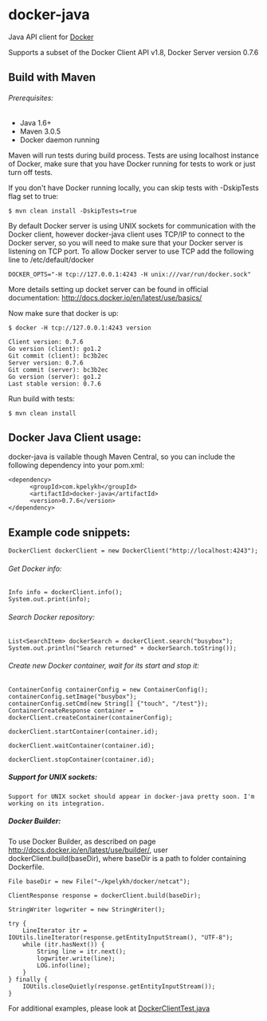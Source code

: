 # docker-java

Java API client for [Docker](http://docs.docker.io/ "Docker")

Supports a subset of the Docker Client API v1.8, Docker Server version 0.7.6

## Build with Maven

###### Prerequisites:

* Java 1.6+
* Maven 3.0.5
* Docker daemon running

Maven will run tests during build process. Tests are using localhost instance of Docker, make sure that
you have Docker running for tests to work or just turn off tests.

If you don't have Docker running locally, you can skip tests with -DskipTests flag set to true:

    $ mvn clean install -DskipTests=true


By default Docker server is using UNIX sockets for communication with the Docker client, however docker-java
client uses TCP/IP to connect to the Docker server, so you will need to make sure that your Docker server is
listening on TCP port. To allow Docker server to use TCP add the following line to /etc/default/docker

    DOCKER_OPTS="-H tcp://127.0.0.1:4243 -H unix:///var/run/docker.sock"

More details setting up docket server can be found in official documentation: http://docs.docker.io/en/latest/use/basics/

Now make sure that docker is up:
    
    $ docker -H tcp://127.0.0.1:4243 version

    Client version: 0.7.6
    Go version (client): go1.2
    Git commit (client): bc3b2ec
    Server version: 0.7.6
    Git commit (server): bc3b2ec
    Go version (server): go1.2
    Last stable version: 0.7.6

Run build with tests:

    $ mvn clean install

## Docker Java Client usage:

docker-java is vailable though Maven Central, so you can include the following dependency into your pom.xml:

    <dependency>
          <groupId>com.kpelykh</groupId>
          <artifactId>docker-java</artifactId>
          <version>0.7.6</version>
    </dependency>


## Example code snippets:

    DockerClient dockerClient = new DockerClient("http://localhost:4243");

###### Get Docker info:

    Info info = dockerClient.info();
    System.out.print(info);
    
###### Search Docker repository:

    List<SearchItem> dockerSearch = dockerClient.search("busybox");
    System.out.println("Search returned" + dockerSearch.toString());
      
###### Create new Docker container, wait for its start and stop it:

    ContainerConfig containerConfig = new ContainerConfig();
    containerConfig.setImage("busybox");
    containerConfig.setCmd(new String[] {"touch", "/test"});
    ContainerCreateResponse container = dockerClient.createContainer(containerConfig);

    dockerClient.startContainer(container.id);

    dockerClient.waitContainer(container.id);

    dockerClient.stopContainer(container.id);
    

##### Support for UNIX sockets:

    Support for UNIX socket should appear in docker-java pretty soon. I'm working on its integration.

##### Docker Builder:

To use Docker Builder, as described on page http://docs.docker.io/en/latest/use/builder/,
user dockerClient.build(baseDir), where baseDir is a path to folder containing Dockerfile.


    File baseDir = new File("~/kpelykh/docker/netcat");

    ClientResponse response = dockerClient.build(baseDir);

    StringWriter logwriter = new StringWriter();

    try {
        LineIterator itr = IOUtils.lineIterator(response.getEntityInputStream(), "UTF-8");
        while (itr.hasNext()) {
            String line = itr.next();
            logwriter.write(line);
            LOG.info(line);
        }
    } finally {
        IOUtils.closeQuietly(response.getEntityInputStream());
    }



For additional examples, please look at [DockerClientTest.java](https://github.com/kpelykh/docker-java/blob/master/src/test/java/com/kpelykh/docker/client/test/DockerClientTest.java "DockerClientTest.java")

